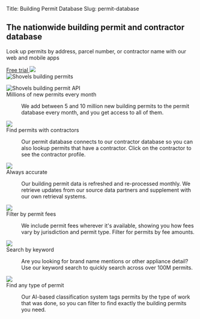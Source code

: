 Title: Building Permit Database
Slug: permit-database

<!-- hero -->
<section class="hero_container">
  <div class="hero_text-container">
    <h1 class="hero_title text-amber-300">The nationwide building permit and contractor database</h1>
    <p class="hero_description text-lime-50">Look up permits by address, parcel number, or contractor name with our web and mobile apps</p>
    <div class="mt-10 mb-20 flex gap-x-6 justify-start">
      <a href="{{ APPURL }}"
      class="shovels-button"
      target="_blank">Free trial <img class="inline" src="theme/images/caret-right.svg"> </a>
    </div>
  </div>
  <div class="hero_image-container">
    <img class="max-h-[500px]" src="theme/images/permit-database/permits-filter.png" alt="Shovels building permits">
  </div>
</section>
<!-- elaboration -->
<section class="mx-auto my-24 max-w-7xl px-6">
  <!-- 'table' -->
  <dl class="elaboration_container 3xl:grid-cols-4">
    <div class="elaboration-card">
      <dt class="">
        <div class="mb-6">
          <img src="theme/images/permit-database/ping.svg" alt="Shovels building permit API">
        </div>
        <span class="elaboration-card_title">Millions of new permits every month</span>
      </dt>
      <dd class="elaboration-card_text-container">
        <p class="flex-auto">We add between 5 and 10 million new building permits to the permit database every month, and you get access to all of them.</p>
      </dd>
    </div>
    <div class="elaboration-card">
      <dt class="">
        <div class="mb-6">
          <img src="theme/images/permit-database/lookup.png">
        </div>
        <span class="elaboration-card_title">Find permits with contractors</span>
      </dt>
      <dd class="elaboration-card_text-container">
        <p class="flex-auto">Our permit database connects to our contractor database so you can also lookup permits that have a contractor. Click on the contractor to see the contractor profile.</p>
      </dd>
    </div>
    <div class="elaboration-card">
      <dt class="">
        <div class="mb-6">
          <img src="theme/images/permit-database/accurate.png">
        </div>
        <span class="elaboration-card_title">Always accurate</span>
      </dt>
      <dd class="elaboration-card_text-container">
        <p class="flex-auto">Our building permit data is refreshed and re-processed monthly. We retrieve updates from our source data partners and supplement with our own retrieval systems.</p>
      </dd>
    </div>
    <div class="elaboration-card">
      <dt class="">
        <div class="mb-6">
          <img src="theme/images/permit-database/fees.png">
        </div>
        <span class="elaboration-card_title">Filter by permit fees</span>
      </dt>
      <dd class="elaboration-card_text-container">
        <p class="flex-auto">We include permit fees wherever it's available, showing you how fees vary by jurisdiction and permit type. Filter for permits by fee amounts.</p>
      </dd>
    </div>
    <div class="elaboration-card">
      <dt class="">
        <div class="mb-6">
          <img src="theme/images/permit-database/timeline.png">
        </div>
        <span class="elaboration-card_title">Search by keyword</span>
      </dt>
      <dd class="elaboration-card_text-container">
        <p class="flex-auto">Are you looking for brand name mentions or other appliance detail? Use our keyword search to quickly search across over 100M permits.</p>
      </dd>
    </div>
    <div class="elaboration-card">
      <dt class="">
        <div class="mb-6">
          <img src="theme/images/permit-database/api.png">
        </div>
        <span class="elaboration-card_title">Find any type of permit</span>
      </dt>
      <dd class="elaboration-card_text-container">
        <p class="flex-auto">Our AI-based classification system tags permits by the type of work that was done, so you can filter to find exactly the building permits you need.</p>
      </dd>
    </div>
  </dl>
</section>
